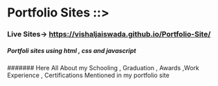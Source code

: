 # Portfolio Sites ::>
### Live Sites-> https://vishaljaiswada.github.io/Portfolio-Site/
##### Portfoli sites using html , css and javascript

####### Here All About my Schooling , Graduation , Awards ,Work Experience , Certifications Mentioned in my portfolio site
